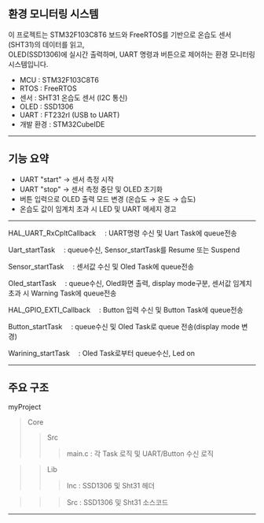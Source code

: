 환경 모니터링 시스템
---
이 프로젝트는 STM32F103C8T6 보드와 FreeRTOS를 기반으로 온습도 센서(SHT31)의 데이터를 읽고,  
OLED(SSD1306)에 실시간 출력하며, UART 명령과 버튼으로 제어하는 환경 모니터링 시스템입니다.

- MCU  : STM32F103C8T6
- RTOS : FreeRTOS
- 센서 : SHT31 온습도 센서 (I2C 통신)
- OLED : SSD1306
- UART : FT232rl (USB to UART)
- 개발 환경 : STM32CubeIDE

---
기능 요약
---
- UART "start" → 센서 측정 시작
- UART "stop" → 센서 측정 중단 및 OLED 초기화
- 버튼 입력으로 OLED 출력 모드 변경 (온습도 → 온도 → 습도)
- 온습도 값이 임계치 초과 시 LED 및 UART 메세지 경고
---
 
HAL_UART_RxCpltCallback  : UART명령 수신 및 Uart Task에 queue전송


Uart_startTask  : queue수신, Sensor_startTask를 Resume 또는 Suspend


Sensor_startTask  : 센서값 수신 및 Oled Task에 queue전송


Oled_startTask  : queue수신, Oled화면 출력, display mode구분, 센서값 임계치 초과 시 Warning Task에 queue전송


HAL_GPIO_EXTI_Callback  : Button 입력 수신 및 Button Task에 queue전송


Button_startTask  : queue수신 및 Oled Task로 queue 전송(display mode 변경)


Warining_startTask  : Oled Task로부터 queue수신, Led on


---
주요 구조
---
myProject
>Core
>> Src
>>> main.c : 각 Task 로직 및 UART/Button 수신 로직

>> Lib
>>> Inc : SSD1306 및 Sht31 헤더

>>> Src : SSD1306 및 Sht31 소스코드
---
